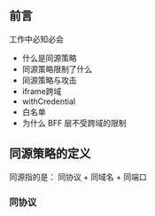 ## 前言

工作中必知必会

- 什么是同源策略
- 同源策略限制了什么
- 同源策略与攻击
- iframe跨域
- withCredential
- 白名单
- 为什么 BFF 层不受跨域的限制

## 同源策略的定义

同源指的是： 同协议 + 同域名 + 同端口

### 同协议

